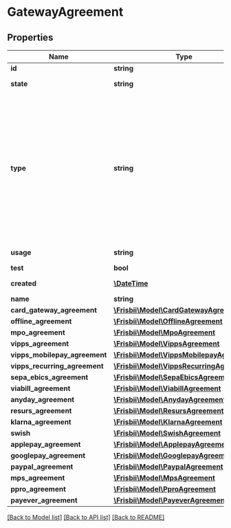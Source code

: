 # GatewayAgreement

## Properties
Name | Type | Description | Notes
------------ | ------------- | ------------- | -------------
**id** | **string** | Agreement id | 
**state** | **string** | Agreement state: &#x60;active&#x60;, &#x60;disabled&#x60;, &#x60;pending&#x60; or &#x60;deleted&#x60; | 
**type** | **string** | Agreement type: &#x60;card&#x60;, &#x60;viabill&#x60;, &#x60;anyday&#x60;, &#x60;resurs&#x60;, &#x60;klarna_pay_now&#x60;, &#x60;klarna_pay_later&#x60;, &#x60;klarna_slice_it&#x60;,&#x60;klarna_direct_bank_transfer&#x60;, &#x60;klarna_direct_debit&#x60;, &#x60;santander&#x60;,&#x60;mobilepay&#x60;, &#x60;mobilepay_subscriptions&#x60;, &#x60;applepay&#x60;, &#x60;googlepay&#x60;, &#x60;vipps&#x60;, &#x60;swish&#x60;, &#x60;paypal&#x60;, &#x60;pp_bancomatpay&#x60;, &#x60;pp_bancontact&#x60;, &#x60;pp_blik_oc&#x60;, &#x60;pp_giropay&#x60;, &#x60;pp_ideal&#x60;, &#x60;pp_p24&#x60;, &#x60;pp_sepa&#x60;, &#x60;pp_trustly&#x60;, &#x60;pp_verkkopankki&#x60;&#x60;pp_eps&#x60;, &#x60;pp_estonia_banks&#x60;, &#x60;pp_latvia_banks&#x60;, &#x60;pp_lithuania_banks&#x60;, &#x60;pp_mb_way&#x60;, &#x60;pp_multibanco&#x60;, &#x60;pp_mybank&#x60;, &#x60;pp_payconiq&#x60;, &#x60;pp_paysafecard&#x60;, &#x60;pp_paysera&#x60;, &#x60;pp_postfinance&#x60;, &#x60;pp_satispay&#x60;, &#x60;pp_twint&#x60;, &#x60;pp_wechatpay&#x60;. | 
**usage** | **string** | Agreement payment type usage: &#x60;single&#x60;, &#x60;reusable&#x60;, &#x60;subscription&#x60; | 
**test** | **bool** | Test agreement or not | 
**created** | [**\DateTime**](\DateTime.md) | Date when the agreement was created. In [ISO-8601](http://en.wikipedia.org/wiki/ISO_8601) extended offset date-time format. | 
**name** | **string** | Optional name | [optional] 
**card_gateway_agreement** | [**\Frisbii\Model\CardGatewayAgreement**](CardGatewayAgreement.md) |  | [optional] 
**offline_agreement** | [**\Frisbii\Model\OfflineAgreement**](OfflineAgreement.md) |  | [optional] 
**mpo_agreement** | [**\Frisbii\Model\MpoAgreement**](MpoAgreement.md) |  | [optional] 
**vipps_agreement** | [**\Frisbii\Model\VippsAgreement**](VippsAgreement.md) |  | [optional] 
**vipps_mobilepay_agreement** | [**\Frisbii\Model\VippsMobilepayAgreement**](VippsMobilepayAgreement.md) |  | [optional] 
**vipps_recurring_agreement** | [**\Frisbii\Model\VippsRecurringAgreement**](VippsRecurringAgreement.md) |  | [optional] 
**sepa_ebics_agreement** | [**\Frisbii\Model\SepaEbicsAgreement**](SepaEbicsAgreement.md) |  | [optional] 
**viabill_agreement** | [**\Frisbii\Model\ViabillAgreement**](ViabillAgreement.md) |  | [optional] 
**anyday_agreement** | [**\Frisbii\Model\AnydayAgreement**](AnydayAgreement.md) |  | [optional] 
**resurs_agreement** | [**\Frisbii\Model\ResursAgreement**](ResursAgreement.md) |  | [optional] 
**klarna_agreement** | [**\Frisbii\Model\KlarnaAgreement**](KlarnaAgreement.md) |  | [optional] 
**swish** | [**\Frisbii\Model\SwishAgreement**](SwishAgreement.md) |  | [optional] 
**applepay_agreement** | [**\Frisbii\Model\ApplepayAgreement**](ApplepayAgreement.md) |  | [optional] 
**googlepay_agreement** | [**\Frisbii\Model\GooglepayAgreement**](GooglepayAgreement.md) |  | [optional] 
**paypal_agreement** | [**\Frisbii\Model\PaypalAgreement**](PaypalAgreement.md) |  | [optional] 
**mps_agreement** | [**\Frisbii\Model\MpsAgreement**](MpsAgreement.md) |  | [optional] 
**ppro_agreement** | [**\Frisbii\Model\PproAgreement**](PproAgreement.md) |  | [optional] 
**payever_agreement** | [**\Frisbii\Model\PayeverAgreement**](PayeverAgreement.md) |  | [optional] 

[[Back to Model list]](../../README.md#documentation-for-models) [[Back to API list]](../../README.md#documentation-for-api-endpoints) [[Back to README]](../../README.md)

